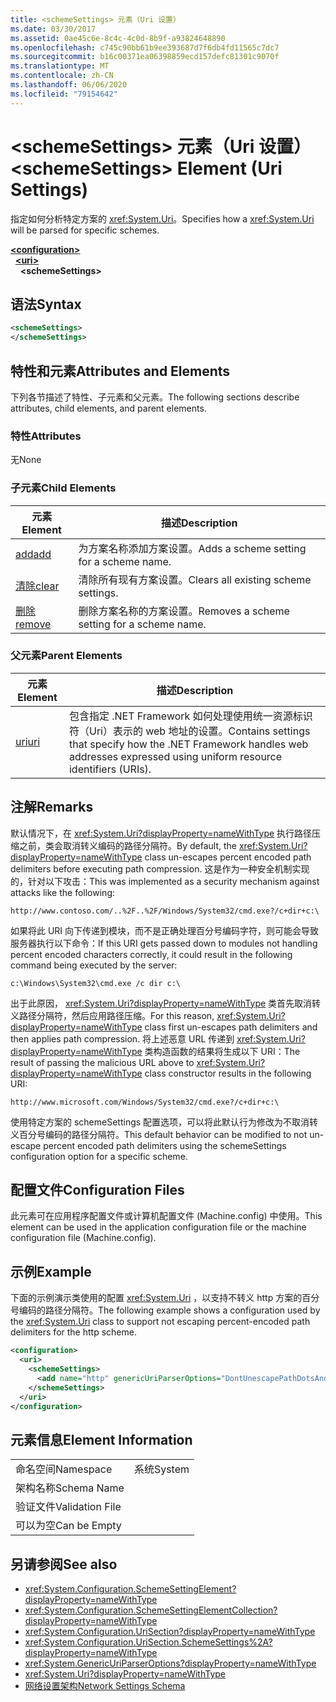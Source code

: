 ```yaml
---
title: <schemeSettings> 元素（Uri 设置）
ms.date: 03/30/2017
ms.assetid: 0ae45c6e-8c4c-4c0d-8b9f-a93824648890
ms.openlocfilehash: c745c90bb61b9ee393687d7f6db4fd11565c7dc7
ms.sourcegitcommit: b16c00371ea06398859ecd157defc81301c9070f
ms.translationtype: MT
ms.contentlocale: zh-CN
ms.lasthandoff: 06/06/2020
ms.locfileid: "79154642"
---
```

# <a name="schemesettings-element-uri-settings"></a><span data-ttu-id="cb93d-102">\<schemeSettings> 元素（Uri 设置）</span><span class="sxs-lookup"><span data-stu-id="cb93d-102">\<schemeSettings> Element (Uri Settings)</span></span>
<span data-ttu-id="cb93d-103">指定如何分析特定方案的 <xref:System.Uri>。</span><span class="sxs-lookup"><span data-stu-id="cb93d-103">Specifies how a <xref:System.Uri> will be parsed for specific schemes.</span></span>  
  
[**\<configuration>**](../configuration-element.md)  
&nbsp;&nbsp;[**\<uri>**](uri-element-uri-settings.md)  
&nbsp;&nbsp;&nbsp;&nbsp;**\<schemeSettings>**  
  
## <a name="syntax"></a><span data-ttu-id="cb93d-104">语法</span><span class="sxs-lookup"><span data-stu-id="cb93d-104">Syntax</span></span>  
  
```xml  
<schemeSettings>
</schemeSettings>  
```  
  
## <a name="attributes-and-elements"></a><span data-ttu-id="cb93d-105">特性和元素</span><span class="sxs-lookup"><span data-stu-id="cb93d-105">Attributes and Elements</span></span>  
 <span data-ttu-id="cb93d-106">下列各节描述了特性、子元素和父元素。</span><span class="sxs-lookup"><span data-stu-id="cb93d-106">The following sections describe attributes, child elements, and parent elements.</span></span>  
  
### <a name="attributes"></a><span data-ttu-id="cb93d-107">特性</span><span class="sxs-lookup"><span data-stu-id="cb93d-107">Attributes</span></span>  
 <span data-ttu-id="cb93d-108">无</span><span class="sxs-lookup"><span data-stu-id="cb93d-108">None</span></span>  
  
### <a name="child-elements"></a><span data-ttu-id="cb93d-109">子元素</span><span class="sxs-lookup"><span data-stu-id="cb93d-109">Child Elements</span></span>  
  
|<span data-ttu-id="cb93d-110">**元素**</span><span class="sxs-lookup"><span data-stu-id="cb93d-110">**Element**</span></span>|<span data-ttu-id="cb93d-111">**描述**</span><span class="sxs-lookup"><span data-stu-id="cb93d-111">**Description**</span></span>|  
|-----------------|---------------------|  
|[<span data-ttu-id="cb93d-112">add</span><span class="sxs-lookup"><span data-stu-id="cb93d-112">add</span></span>](add-element-for-schemesettings-uri-settings.md)|<span data-ttu-id="cb93d-113">为方案名称添加方案设置。</span><span class="sxs-lookup"><span data-stu-id="cb93d-113">Adds a scheme setting for a scheme name.</span></span>|  
|[<span data-ttu-id="cb93d-114">清除</span><span class="sxs-lookup"><span data-stu-id="cb93d-114">clear</span></span>](clear-element-for-schemesettings-uri-settings.md)|<span data-ttu-id="cb93d-115">清除所有现有方案设置。</span><span class="sxs-lookup"><span data-stu-id="cb93d-115">Clears all existing scheme settings.</span></span>|  
|[<span data-ttu-id="cb93d-116">删除</span><span class="sxs-lookup"><span data-stu-id="cb93d-116">remove</span></span>](remove-element-for-schemesettings-uri-settings.md)|<span data-ttu-id="cb93d-117">删除方案名称的方案设置。</span><span class="sxs-lookup"><span data-stu-id="cb93d-117">Removes a scheme setting for a scheme name.</span></span>|  
  
### <a name="parent-elements"></a><span data-ttu-id="cb93d-118">父元素</span><span class="sxs-lookup"><span data-stu-id="cb93d-118">Parent Elements</span></span>  
  
|<span data-ttu-id="cb93d-119">**元素**</span><span class="sxs-lookup"><span data-stu-id="cb93d-119">**Element**</span></span>|<span data-ttu-id="cb93d-120">**描述**</span><span class="sxs-lookup"><span data-stu-id="cb93d-120">**Description**</span></span>|  
|-----------------|---------------------|  
|[<span data-ttu-id="cb93d-121">uri</span><span class="sxs-lookup"><span data-stu-id="cb93d-121">uri</span></span>](uri-element-uri-settings.md)|<span data-ttu-id="cb93d-122">包含指定 .NET Framework 如何处理使用统一资源标识符（Uri）表示的 web 地址的设置。</span><span class="sxs-lookup"><span data-stu-id="cb93d-122">Contains settings that specify how the .NET Framework handles web addresses expressed using uniform resource identifiers (URIs).</span></span>|  
  
## <a name="remarks"></a><span data-ttu-id="cb93d-123">注解</span><span class="sxs-lookup"><span data-stu-id="cb93d-123">Remarks</span></span>  
 <span data-ttu-id="cb93d-124">默认情况下，在 <xref:System.Uri?displayProperty=nameWithType> 执行路径压缩之前，类会取消转义编码的路径分隔符。</span><span class="sxs-lookup"><span data-stu-id="cb93d-124">By default, the <xref:System.Uri?displayProperty=nameWithType> class un-escapes percent encoded path delimiters before executing path compression.</span></span> <span data-ttu-id="cb93d-125">这是作为一种安全机制实现的，针对以下攻击：</span><span class="sxs-lookup"><span data-stu-id="cb93d-125">This was implemented as a security mechanism against attacks like the following:</span></span>  
  
 `http://www.contoso.com/..%2F..%2F/Windows/System32/cmd.exe?/c+dir+c:\`  
  
 <span data-ttu-id="cb93d-126">如果将此 URI 向下传递到模块，而不是正确处理百分号编码字符，则可能会导致服务器执行以下命令：</span><span class="sxs-lookup"><span data-stu-id="cb93d-126">If this URI gets passed down to modules not handling percent encoded characters correctly, it could result in the following command being executed by the server:</span></span>  
  
 `c:\Windows\System32\cmd.exe /c dir c:\`  
  
 <span data-ttu-id="cb93d-127">出于此原因， <xref:System.Uri?displayProperty=nameWithType> 类首先取消转义路径分隔符，然后应用路径压缩。</span><span class="sxs-lookup"><span data-stu-id="cb93d-127">For this reason, <xref:System.Uri?displayProperty=nameWithType> class first un-escapes path delimiters and then applies path compression.</span></span> <span data-ttu-id="cb93d-128">将上述恶意 URL 传递到 <xref:System.Uri?displayProperty=nameWithType> 类构造函数的结果将生成以下 URI：</span><span class="sxs-lookup"><span data-stu-id="cb93d-128">The result of passing the malicious URL above to <xref:System.Uri?displayProperty=nameWithType> class constructor results in the following URI:</span></span>  
  
 `http://www.microsoft.com/Windows/System32/cmd.exe?/c+dir+c:\`  
  
 <span data-ttu-id="cb93d-129">使用特定方案的 schemeSettings 配置选项，可以将此默认行为修改为不取消转义百分号编码的路径分隔符。</span><span class="sxs-lookup"><span data-stu-id="cb93d-129">This default behavior can be modified to not un-escape percent encoded path delimiters using the schemeSettings configuration option for a specific scheme.</span></span>  
  
## <a name="configuration-files"></a><span data-ttu-id="cb93d-130">配置文件</span><span class="sxs-lookup"><span data-stu-id="cb93d-130">Configuration Files</span></span>  
 <span data-ttu-id="cb93d-131">此元素可在应用程序配置文件或计算机配置文件 (Machine.config) 中使用。</span><span class="sxs-lookup"><span data-stu-id="cb93d-131">This element can be used in the application configuration file or the machine configuration file (Machine.config).</span></span>  
  
## <a name="example"></a><span data-ttu-id="cb93d-132">示例</span><span class="sxs-lookup"><span data-stu-id="cb93d-132">Example</span></span>  
 <span data-ttu-id="cb93d-133">下面的示例演示类使用的配置 <xref:System.Uri> ，以支持不转义 http 方案的百分号编码的路径分隔符。</span><span class="sxs-lookup"><span data-stu-id="cb93d-133">The following example shows a configuration used by the <xref:System.Uri> class to support not escaping percent-encoded path delimiters for the http scheme.</span></span>  
  
```xml  
<configuration>  
  <uri>  
    <schemeSettings>  
      <add name="http" genericUriParserOptions="DontUnescapePathDotsAndSlashes"/>  
    </schemeSettings>  
  </uri>  
</configuration>  
```  
  
## <a name="element-information"></a><span data-ttu-id="cb93d-134">元素信息</span><span class="sxs-lookup"><span data-stu-id="cb93d-134">Element Information</span></span>  
  
|||
|-|-|  
|<span data-ttu-id="cb93d-135">命名空间</span><span class="sxs-lookup"><span data-stu-id="cb93d-135">Namespace</span></span>|<span data-ttu-id="cb93d-136">系统</span><span class="sxs-lookup"><span data-stu-id="cb93d-136">System</span></span>|  
|<span data-ttu-id="cb93d-137">架构名称</span><span class="sxs-lookup"><span data-stu-id="cb93d-137">Schema Name</span></span>||  
|<span data-ttu-id="cb93d-138">验证文件</span><span class="sxs-lookup"><span data-stu-id="cb93d-138">Validation File</span></span>||  
|<span data-ttu-id="cb93d-139">可以为空</span><span class="sxs-lookup"><span data-stu-id="cb93d-139">Can be Empty</span></span>||  
  
## <a name="see-also"></a><span data-ttu-id="cb93d-140">另请参阅</span><span class="sxs-lookup"><span data-stu-id="cb93d-140">See also</span></span>

- <xref:System.Configuration.SchemeSettingElement?displayProperty=nameWithType>
- <xref:System.Configuration.SchemeSettingElementCollection?displayProperty=nameWithType>
- <xref:System.Configuration.UriSection?displayProperty=nameWithType>
- <xref:System.Configuration.UriSection.SchemeSettings%2A?displayProperty=nameWithType>
- <xref:System.GenericUriParserOptions?displayProperty=nameWithType>
- <xref:System.Uri?displayProperty=nameWithType>
- [<span data-ttu-id="cb93d-141">网络设置架构</span><span class="sxs-lookup"><span data-stu-id="cb93d-141">Network Settings Schema</span></span>](index.md)
